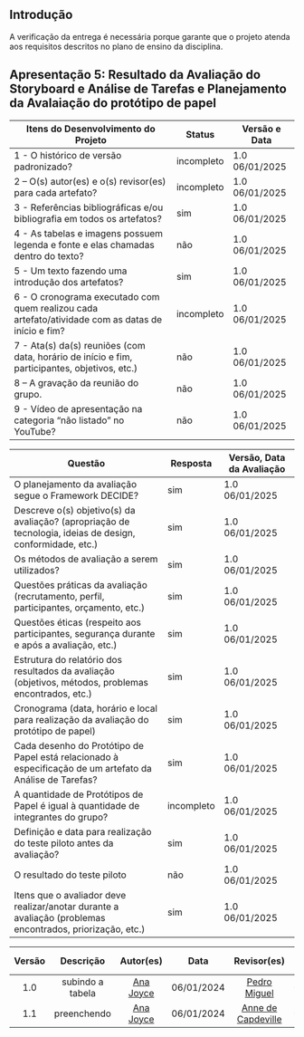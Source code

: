 ## Introdução

A verificação da entrega é necessária porque garante que o projeto atenda aos requisitos descritos no plano de ensino da disciplina.

## Apresentação 5: Resultado da Avaliação do Storyboard e Análise de Tarefas e Planejamento da Avalaiação do protótipo de papel

| Itens do Desenvolvimento do Projeto                                                                | Status     | Versão e Data  |
| -------------------------------------------------------------------------------------------------- | ---------- | -------------- |
| 1 - O histórico de versão padronizado?                                                             | incompleto | 1.0 06/01/2025 |
| 2 – O(s) autor(es) e o(s) revisor(es) para cada artefato?                                          | incompleto | 1.0 06/01/2025 |
| 3 - Referências bibliográficas e/ou bibliografia em todos os artefatos?                            | sim        | 1.0 06/01/2025 |
| 4 - As tabelas e imagens possuem legenda e fonte e elas chamadas dentro do texto?                  | não        | 1.0 06/01/2025 |
| 5 - Um texto fazendo uma introdução dos artefatos?                                                 | sim        | 1.0 06/01/2025 |
| 6 - O cronograma executado com quem realizou cada artefato/atividade com as datas de início e fim? | incompleto | 1.0 06/01/2025 |
| 7 - Ata(s) da(s) reuniões (com data, horário de início e fim, participantes, objetivos, etc.)      | não        | 1.0 06/01/2025 |
| 8 – A gravação da reunião do grupo.                                                                | não        | 1.0 06/01/2025 |
| 9 - Vídeo de apresentação na categoria “não listado” no YouTube?                                   | não        | 1.0 06/01/2025 |

| Questão                                                                                                   | Resposta   | Versão, Data da Avaliação |
| --------------------------------------------------------------------------------------------------------- | ---------- | ------------------------- |
| O planejamento da avaliação segue o Framework DECIDE?                                                     | sim        | 1.0 06/01/2025            |
| Descreve o(s) objetivo(s) da avaliação? (apropriação de tecnologia, ideias de design, conformidade, etc.) | sim        | 1.0 06/01/2025            |
| Os métodos de avaliação a serem utilizados?                                                               | sim        | 1.0 06/01/2025            |
| Questões práticas da avaliação (recrutamento, perfil, participantes, orçamento, etc.)                     | sim        | 1.0 06/01/2025            |
| Questões éticas (respeito aos participantes, segurança durante e após a avaliação, etc.)                  | sim        | 1.0 06/01/2025            |
| Estrutura do relatório dos resultados da avaliação (objetivos, métodos, problemas encontrados, etc.)      | sim        | 1.0 06/01/2025            |
| Cronograma (data, horário e local para realização da avaliação do protótipo de papel)                     | sim        | 1.0 06/01/2025            |
| Cada desenho do Protótipo de Papel está relacionado à especificação de um artefato da Análise de Tarefas? | sim        | 1.0 06/01/2025            |
| A quantidade de Protótipos de Papel é igual à quantidade de integrantes do grupo?                         | incompleto | 1.0 06/01/2025            |
| Definição e data para realização do teste piloto antes da avaliação?                                      | sim        | 1.0 06/01/2025            |
| O resultado do teste piloto                                                                               | não        | 1.0 06/01/2025            |
| Itens que o avaliador deve realizar/anotar durante a avaliação (problemas encontrados, priorização, etc.) | sim        | 1.0 06/01/2025            |

| Versão |    Descrição     |                   Autor(es)                    |    Data    |                    Revisor(es)                     | Data de revisão |
| :----: | :--------------: | :--------------------------------------------: | :--------: | :------------------------------------------------: | :-------------: |
|  1.0   | subindo a tabela | [Ana Joyce](https://github.com/anajoyceamorim) | 06/01/2024 |   [Pedro Miguel](https://github.com/pedroMADBR)    |   06/01/2024    |
|  1.1   |   preenchendo    | [Ana Joyce](https://github.com/anajoyceamorim) | 06/01/2024 | [Anne de Capdeville](https://github.com/nanecapde) |   06/01/2024    |
